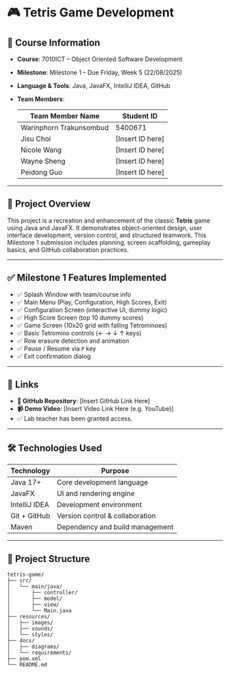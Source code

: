 # 🎮 Tetris Game Development

## 📘 Course Information

- **Course**: 7010ICT – Object Oriented Software Development  
- **Milestone**: Milestone 1 – Due Friday, Week 5 (22/08/2025)  
- **Language & Tools**: Java, JavaFX, IntelliJ IDEA, GitHub  
- **Team Members**:
  
  | Team Member Name           | Student ID       |
  |---------------------------|------------------|
  | Warinphorn Trakunsombud   | 5400671          |
  | Jisu Choi                 | [Insert ID here] |
  | Nicole Wang               | [Insert ID here] |
  | Wayne Sheng               | [Insert ID here] |
  | Peidong Guo               | [Insert ID here] |


---

## 📌 Project Overview

This project is a recreation and enhancement of the classic **Tetris** game using Java and JavaFX. It demonstrates object-oriented design, user interface development, version control, and structured teamwork. This Milestone 1 submission includes planning, screen scaffolding, gameplay basics, and GitHub collaboration practices.

---

## ✅ Milestone 1 Features Implemented

- ✅ Splash Window with team/course info  
- ✅ Main Menu (Play, Configuration, High Scores, Exit)  
- ✅ Configuration Screen (interactive UI, dummy logic)  
- ✅ High Score Screen (top 10 dummy scores)  
- ✅ Game Screen (10x20 grid with falling Tetrominoes)  
- ✅ Basic Tetromino controls (← → ↓ ↑ keys)  
- ✅ Row erasure detection and animation  
- ✅ Pause / Resume via `P` key  
- ✅ Exit confirmation dialog

---

## 🔗 Links

- **📁 GitHub Repository**: [Insert GitHub Link Here]  
- **📹 Demo Video**: [Insert Video Link Here (e.g. YouTube)]  
- ✅ Lab teacher has been granted access.

---

## 🛠️ Technologies Used

| Technology     | Purpose                         |
|----------------|----------------------------------|
| Java 17+       | Core development language        |
| JavaFX         | UI and rendering engine          |
| IntelliJ IDEA  | Development environment          |
| Git + GitHub   | Version control & collaboration  |
| Maven          | Dependency and build management  |

---

## 📂 Project Structure

```plaintext
tetris-game/
├── src/
│   └── main/java/
│       ├── controller/
│       ├── model/
│       ├── view/
│       └── Main.java
├── resources/
│   ├── images/
│   ├── sounds/
│   └── styles/
├── docs/
│   ├── diagrams/
│   └── requirements/
├── pom.xml
└── README.md
